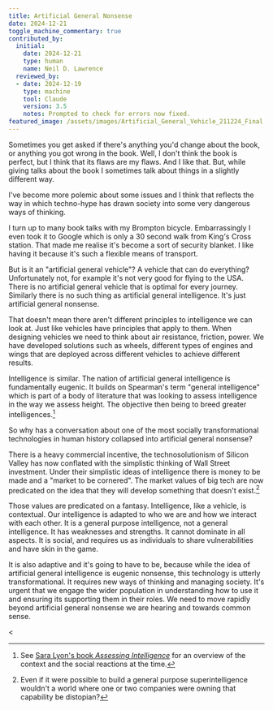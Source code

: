 ```yaml
---
title: Artificial General Nonsense
date: 2024-12-21
toggle_machine_commentary: true
contributed_by:
  initial:
    date: 2024-12-21
    type: human
    name: Neil D. Lawrence
  reviewed_by:
  - date: 2024-12-19
    type: machine
    tool: Claude
    version: 3.5
    notes: Prompted to check for errors now fixed.	
featured_image: /assets/images/Artificial_General_Vehicle_211224_Final.png
---
```


Sometimes you get asked if there's anything you'd change about the book, or anything you got wrong in the book. Well, I don't think the book is perfect, but I think that its flaws are my flaws. And I like that. But, while giving talks about the book I sometimes talk about things in a slightly different way.

I've become more polemic about some issues and I think that reflects the way in which techno-hype has drawn society into some very dangerous ways of thinking.

I turn up to many book talks with my Brompton bicycle. Embarrassingly I even took it to Google which is only a 30 second walk from King's Cross station. That made me realise it's become a sort of security blanket. I like having it because it's such a flexible means of transport.

But is it an "artificial general vehicle"? A vehicle that can do everything? Unfortunately not, for example it's not very good for flying to the USA. There is no artificial general vehicle that is optimal for every journey. Similarly there is no such thing as artificial general intelligence. It's just artificial general nonsense.

That doesn't mean there aren't different principles to intelligence we can look at. Just like vehicles have principles that apply to them. When designing vehicles we need to think about air resistance, friction, power. We have developed solutions such as wheels, different types of engines and wings that are deployed across different vehicles to achieve different results. 

Intelligence is similar. The nation of artificial general intelligence is fundamentally eugenic. It builds on Spearman's term "general intelligence" which is part of a body of literature that was looking to assess intelligence in the way we assess height. The objective then being to breed greater intelligences.[^1]

[^1]: See [Sara Lyon's book *Assessing Intelligence*](https://www.jstor.org/stable/10.3366/j.ctv32vqk1h) for an overview of the context and the social reactions at the time. 

So why has a conversation about one of the most socially transformational technologies in human history collapsed into artificial general nonsense? 

There is a heavy commercial incentive, the technosolutionism of Silicon Valley has now conflated with the simplistic thinking of Wall Street investment. Under their simplistic ideas of intelligence there is money to be made and a "market to be cornered". The market values of big tech are now predicated on the idea that they will develop something that doesn't exist.[^2]

[^2]: Even if it were possible to build a general purpose superintelligence wouldn't a world where one or two companies were owning that capability be distopian?

Those values are predicated on a fantasy. Intelligence, like a vehicle, is contextual. Our intelligence is adapted to who we are and how we interact with each other. It is a general purpose intelligence, not a general intelligence. It has weaknesses and strengths. It cannot dominate in all aspects. It is social, and requires us as individuals to share vulnerabilities and have skin in the game. 

It is also adaptive and it's going to have to be, because while the idea of artificial general intelligence is eugenic nonsense, this technology is utterly transformational. It requires new ways of thinking and managing society. It's urgent that we engage the wider population in understanding how to use it and ensuring its supporting them in their roles. We need to move rapidly beyond artificial general nonsense we are hearing and towards common sense. 

<
